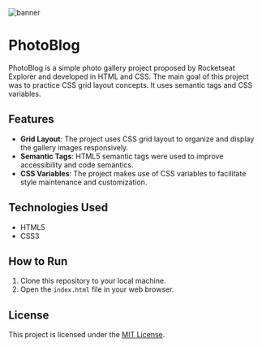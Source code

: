 ![banner](https://github.com/lugomio/fotoblog/blob/master/assets/img/banner.png)

# PhotoBlog
PhotoBlog is a simple photo gallery project proposed by Rocketseat Explorer and developed in HTML and CSS. The main goal of this project was to practice CSS grid layout concepts. It uses semantic tags and CSS variables.

## Features
- **Grid Layout**: The project uses CSS grid layout to organize and display the gallery images responsively.
- **Semantic Tags**: HTML5 semantic tags were used to improve accessibility and code semantics.
- **CSS Variables**: The project makes use of CSS variables to facilitate style maintenance and customization.

## Technologies Used
- HTML5
- CSS3

## How to Run
1. Clone this repository to your local machine.
2. Open the `index.html` file in your web browser.

## License
This project is licensed under the [MIT License](LICENSE.md).